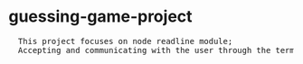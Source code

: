# guessing-game-project

<pre>
  This project focuses on node readline module;
  Accepting and communicating with the user through the terminal.
</pre>
